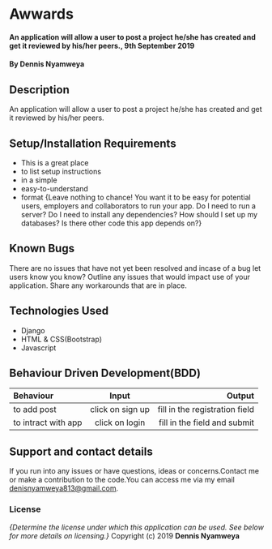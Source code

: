 # Awwards
#### An application will allow a user to post a project he/she has created and get it reviewed by his/her peers., 9th September 2019
#### By **Dennis  Nyamweya**
## Description
An application will allow a user to post a project he/she has created and get it reviewed by his/her peers.
## Setup/Installation Requirements
* This is a great place
* to list setup instructions
* in a simple
* easy-to-understand
* format
{Leave nothing to chance! You want it to be easy for potential users, employers and collaborators to run your app. Do I need to run a server? Do I need to install any dependencies? How should I set up my databases? Is there other code this app depends on?}
## Known Bugs
There are no issues that have not yet been resolved and incase of a bug  let users know you know? Outline any issues that would impact use of your application. Share any workarounds that are in place. 
## Technologies Used
* Django
* HTML & CSS(Bootstrap)
* Javascript
## Behaviour Driven Development(BDD)

| Behaviour | Input | Output |
| :---------------- | :---------------: | ------------------: |
| to add post | click on sign up |  fill in the registration field |
| to intract with app | click on login | fill in the field  and submit |
## Support and contact details
 If you run into any issues or have questions, ideas or concerns.Contact me or make a contribution to the code.You can access me via my email denisnyamweya813@gmail.com.
### License
*{Determine the license under which this application can be used.  See below for more details on licensing.}*
Copyright (c) 2019 **Dennis Nyamweya**